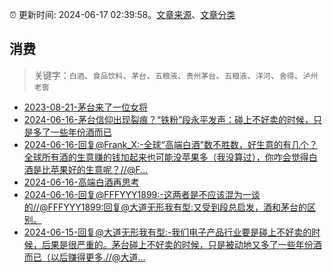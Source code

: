:alarm_clock: 更新时间: 2024-06-17 02:39:58。[文章来源](/README.md)、[文章分类](/TAGS.md)

## 消费


> 关键字：`白酒`、`食品饮料`、`茅台`、`五粮液`、`贵州茅台`、`五粮液`、`洋河`、`舍得`、`泸州老窖`



- [2023-08-21-茅台来了一位女将](https://www.aicaijing.com.cn/article/18587) 
- [2024-06-16-茅台信仰出现裂痕？“铁粉”段永平发声：碰上不好卖的时候，只是多了一些年份酒而已](https://www.cls.cn/detail/1705420) 
- [2024-06-16-回复@Frank_X:-全球“高端白酒”数不胜数，好生意的有几个？全球所有酒的生意赚的钱加起来也可能没苹果多（我没算过），你咋会觉得白酒是比苹果好的生意呢？//@F...](https://xueqiu.com/1247347556/293939028) 
- [2024-06-16-高端白酒再思考](https://xueqiu.com/9742512811/293947479) 
- [2024-06-16-回复@FFFYYY1899:-这两者是不应该混为一谈的//@FFFYYY1899:回复@大道无形我有型:又受到段总启发，酒和茅台的区别。](https://xueqiu.com/1247347556/293997357) 
- [2024-06-15-回复@大道无形我有型:-我们电子产品行业要是碰上不好卖的时候，后果是很严重的。茅台碰上不好卖的时候，只是被动地又多了一些年份酒而已（以后赚得更多.//@大道...](https://xueqiu.com/1247347556/293924911) 
